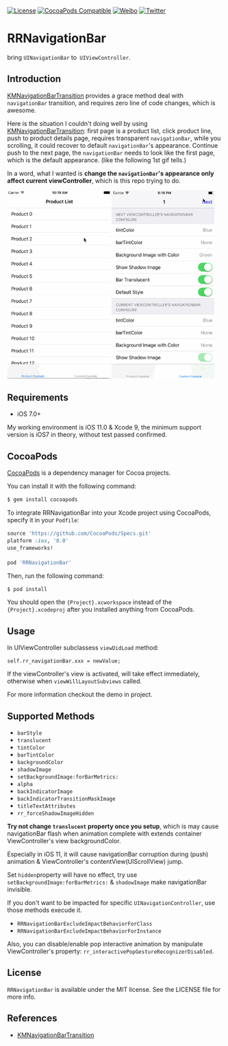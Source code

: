 [![License](https://img.shields.io/badge/license-MIT-lightgrey.svg)](https://github.com/cuzv/RRNavigationBar/blob/master/LICENSE)
[![CocoaPods Compatible](https://img.shields.io/badge/CocoaPods-v0.4.1-green.svg)](https://github.com/CocoaPods/CocoaPods)
[![Weibo](https://img.shields.io/badge/Weibo-cuzval-yellowgreen.svg)](https://weibo.com/cuzval/)
[![Twitter](https://img.shields.io/twitter/url/http/shields.io.svg?style=social)](https://twitter.com/cuzval)

# RRNavigationBar

bring `UINavigationBar` to` UIViewController`.

## Introduction

[KMNavigationBarTransition](https://github.com/MoZhouqi/KMNavigationBarTransition) provides a grace method deal with `navigationBar` transition, and requires zero  line of code changes, which is awesome.

Here is the situation I couldn't doing well by using [KMNavigationBarTransition](https://github.com/MoZhouqi/KMNavigationBarTransition): first page is a product list, click product line, push to product details page, requires transparent `navigationBar`, while you scrolling, it could recover to default `navigationBar`'s appearance. Continue  push to the next page, the `navigationBar` needs to look like the first page, which is the default appearance. (like the following 1st gif tells.)

In a word, what I wanted is **change the  `navigationBar`'s appearance only affect current viewController**, which is this repo trying to do.

<p align="left">
<img src="./Preview/1.gif" width=240px"> <img src="./Preview/2.gif" width=240px">
</p>

## Requirements

- iOS 7.0+

My working environment is iOS 11.0 & Xcode 9, the minimum support version is iOS7 in theory, without test passed confirmed.

## CocoaPods

[CocoaPods](http://cocoapods.org) is a dependency manager for Cocoa projects.

You can install it with the following command:

```bash
$ gem install cocoapods
```

To integrate RRNavigationBar into your Xcode project using CocoaPods, specify it in your `Podfile`:

```ruby
source 'https://github.com/CocoaPods/Specs.git'
platform :ios, '8.0'
use_frameworks!

pod 'RRNavigationBar'
```

Then, run the following command:

```bash
$ pod install
```

You should open the `{Project}.xcworkspace` instead of the `{Project}.xcodeproj` after you installed anything from CocoaPods.

## Usage

In UIViewController subclassess  `viewDidLoad` method:

```Objec
self.rr_navigationBar.xxx = newValue;
```

If the viewController's view is activated, will take effect immediately, otherwise when `viewWillLayoutSubviews` called.

For more information checkout the demo in project.

## Supported Methods

- `barStyle`
- `translucent`
- `tintColor`
- `barTintColor`
- `backgroundColor`
- `shadowImage`
- `setBackgroundImage:forBarMetrics:`
- `alpha`
- `backIndicatorImage`
- `backIndicatorTransitionMaskImage`
- `titleTextAttributes` 
- `rr_forceShadowImageHidden`

**Try not change `translucent` property once you setup**, which is may cause navigationBar flash when animation complete with extends container ViewController's view backgroundColor. 

Especially in iOS 11, it will cause navigationBar corruption during (push) animation & ViewController's contentView(UIScrollView) jump.

Set `hidden`property will have no effect, try use `setBackgroundImage:forBarMetrics:` & `shadowImage` make navigationBar invisible.

If you don't want to be impacted for specific `UINavigationController`, use those methods execude it.

- `RRNavigationBarExcludeImpactBehaviorForClass`
- `RRNavigationBarExcludeImpactBehaviorForInstance`

Also, you can disable/enable pop interactive animation by manipulate ViewController's property: `rr_interactivePopGestureRecognizerDisabled`.

## License

`RRNavigationBar` is available under the MIT license. See the LICENSE file for more info.

## References

- [KMNavigationBarTransition](https://github.com/MoZhouqi/KMNavigationBarTransition)

